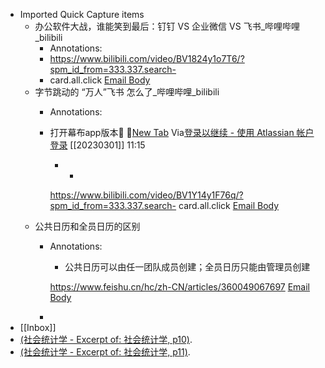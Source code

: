 - Imported Quick Capture items
    - 办公软件大战，谁能笑到最后：钉钉 VS 企业微信 VS 飞书_哔哩哔哩_bilibili
        - Annotations:
        - https://www.bilibili.com/video/BV1824y1o7T6/?spm_id_from=333.337.search-
        - card.all.click [Email Body](https://files.todoist.com/26lzjh-4qGTwuF52NuTHzKgDsymfzdJJ7on49EahgeM-eTFfBhRypWhW6bDKBWoc/by/21878347/as/file.html)
    - 字节跳动的 “万人”飞书 怎么了_哔哩哔哩_bilibili
        - Annotations:
          
        - 打开幕布app版本🌱 🦩[New Tab](chrome://newtab/) Via[登录以继续 - 使用 Atlassian 帐户登录](https://id.atlassian.com/login?application=trello&continue=https%3A%2F%2Ftrello.com%2Fauth%2Fatlassian%2Fcallback%3FreturnUrl%3D%252Fb%252FmkDhVlAC%252F%2525E5%2525B7%2525A5%2525E4%2525BD%25259C%2525E8%2525AE%2525B0%2525E5%2525BD%252595%26display%3DeyJ2ZXJpZmljYXRpb25TdHJhdGVneSI6InNvZnQifQ%253D%253D%26aaOnboarding%3D%26updateEmail%3D%26traceId%3D63fec34f13f5ca39eea6ee46c6d51a2d%26ssoVerified%3D&display=eyJ2ZXJpZmljYXRpb25TdHJhdGVneSI6InNvZnQifQ%3D%3D&email=wxhdp%40163.com&errorCode&login_hint=wxhdp%40163.com&restrict=true) [[20230301]] 11:15
          *   * 
          
          
          https://www.bilibili.com/video/BV1Y14y1F76q/?spm_id_from=333.337.search-
          card.all.click [Email Body](https://files.todoist.com/rHCAPDMDs4ouzdOl9IHWao0RWkoq6mQTU2RTO9_nkrKJPMQKHYkJeJumnYYaqgQG/by/21878347/as/file.html)
    - 公共日历和全员日历的区别
        - Annotations:
          
          * 公共日历可以由任一团队成员创建；全员日历只能由管理员创建
          
          https://www.feishu.cn/hc/zh-CN/articles/360049067697 [Email Body](https://files.todoist.com/KDM-vRw--j0niBUDoF8A-FYDCaExsiRP0mH6zca7UN2UJZAHbt3eE0znBE0OJIop/by/21878347/as/file.html)
        - 
- [[Inbox]]
- [(社会统计学 - Excerpt of: 社会统计学, p10)](lt://open/Qu1dXFq4AEW-C08W9DTIPg).
- [(社会统计学 - Excerpt of: 社会统计学, p11)](lt://open/ZJbUBgr3nUqQO4V9jsIo4A).
